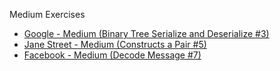 Medium Exercises

- [Google - Medium (Binary Tree Serialize and Deserialize #3)](https://github.com/brunofaria27/daily-coding-problem/blob/main/Medium/google-binary-tree-serialize-and-deserialize.py)
- [Jane Street - Medium (Constructs a Pair #5)](https://github.com/brunofaria27/daily-coding-problem/blob/main/Medium/jane-street-constructs-a-pair.py)
- [Facebook - Medium (Decode Message #7)](https://github.com/brunofaria27/daily-coding-problem/blob/main/Medium/facebook-decode-message.py)
